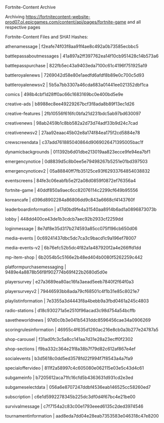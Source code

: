 Fortnite-Content Archive

Archiving https://fortnitecontent-website-prod07.ol.epicgames.com/content/api/pages/fortnite-game and all respective pages

Fortnite-Content Files and SHA1 Hashes:

athenamessage | f2eafe74f03f8aa91f4ae8c492a0b73585ecbbc5

battlepassaboutmessages | 41a897a2ff397762ea14f10cb951428c14b573a6

battlepasspurchase | 822fb5ec43a9403eda7100c61c4196f751925a19

battleroyalenews | 7269042d58e80e1aedfd6afdf8b89e0c700c5d93

battleroyalenewsv2 | 5b5a7bb3307a46cda683a01441ee021352dbf1ca

comics | 498b4cbf1d28ff0ac66c1683169bc0e400bd5e9e

creative-ads | b8988ec8ee49229267bcf3f8ada8b89f13ec1d26

creative-features | 2fb10556f616fc0bfa21d231bdc5ab97bd630097

creativenews | 98ab2459b1c8bb582a2d73d74adf33b9d24c7cad

creativenewsv2 | 27aa92eaac45b02e8a174f84ea175f2cd5884e78

crewscreendata | c37add761885040864d9069026471395005bac1f

dynamicbackgrounds | 011392b6d01dbe213019aa823ecce9fe94ea7bf1

emergencynotice | 0d8839d5c8b0ee5e79498267b5251e01bd397503

emergencynoticev2 | 05a88840ff7fb35125ce93f62933764854038832

eventscreens | 84fe3c06eabfb5e2f2a08d0859f0872ef76356a4

fortnite-game | 40ddf850a9aec6cc82076114c2299cf649b95556

koreancafe | d396d8902284a86806dd9c843a6668cf4143760f

leaderboardinformation | a17d0bd9fe4a31540aa8914b6ad1a0896873073b

lobby | 448dd400ce43de1b3cdcb7aec92b2933cf2259dd

loginmessage | 8e7df8e35d317b274593a85cc075f196cb650d06

media-events | 0c69241437dbc5dc7ca3c9bacd1c9a196ef78007

media-events-v2 | 6b76efc52b5dc4f82a1a487920f2a4e266ffd1dd

mp-item-shop | 6b2054b5c5166e2b48ed404b0080f5262259c442

platformpurchasemessaging | 9489e4a8878b56f8f902774b69f422b2680d5d0e

playersurvey | e27a3689ea80ac16fa3aead5eeb7840f2f64f0a3

playersurveyv2 | 79446593bb8ada79cf68501c4f1b31e85c8021e7

playlistinformation | 7e3355a3d4443f8a4bebb9a3fbd0461a245c4803

radio-stations | d18c930271a5e2510f96acad3c98d754a54bcffb

savetheworldnews | 97d0c0b3e041b5431ddc8596456cae34a0906269

scoringrulesinformation | 46955c4f635d1260ac216e8cb0a3b277e24787a5

shop-carousel | f31ad0fc3c5a8cc141aa7d31e28a23ecff0f2302

shop-sections | f9ba332c364e21f8a38b7f79d82c612af867e4ef

socialevents | b3d5618c0dd5ed3578fd22f994f7f8543a4a7fa9

specialoffervideo | 811f2a58997c4c605080e062115e03e5c43d4c61

subgameinfo | b7205612aca71fc16cfd5b4363631d931cd2e3ed

subgameselectdata | 056a6e8707247ddbf4536eab146525cc58260ed7

subscription | c6e1d5992278345b225dc3df0d4f67bc4e21be00

survivalmessage | c7f7154a2c83c00e1793eeed6135c2ded3974546

tournamentinformation | aad8eda7dd04e28eab7353583e046318c47e8200

